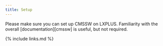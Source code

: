 ```yaml
---
title: Setup
---
```

Please make sure you can set up CMSSW on LXPLUS. Familiarity with the overall [documentation][cmssw] is useful, but not required.


{% include links.md %}
